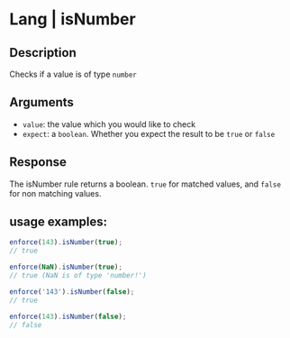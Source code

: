 # Lang | isNumber

## Description
Checks if a value is of type `number`

## Arguments
* `value`: the value which you would like to check
* `expect`: a `boolean`. Whether you expect the result to be `true` or `false`

## Response
The isNumber rule returns a boolean. `true` for matched values, and `false` for non matching values.

## usage examples:

```js
enforce(143).isNumber(true);
// true
```

```js
enforce(NaN).isNumber(true);
// true (NaN is of type 'number!')
```

```js
enforce('143').isNumber(false);
// true
```

```js
enforce(143).isNumber(false);
// false
```

